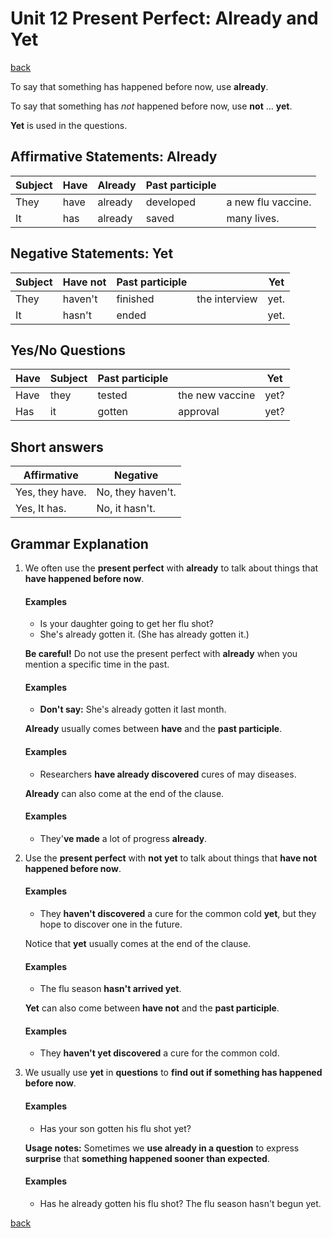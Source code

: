 # Unit 12 Present Perfect: Already and Yet

[back](../README.md)

To say that something has happened before now, use **already**.

To say that something has _not_ happened before now, use **not** ... **yet**.

**Yet** is used in the questions.

## Affirmative Statements: Already

| Subject | Have | Already | Past participle |                    |
| ------- | ---- | ------- | --------------- | ------------------ |
| They    | have | already | developed       | a new flu vaccine. |
| It      | has  | already | saved           | many lives.        |

## Negative Statements: Yet

| Subject | Have not | Past participle |               | Yet  |
| ------- | -------- | --------------- | ------------- | ---- |
| They    | haven't  | finished        | the interview | yet. |
| It      | hasn't   | ended           |               | yet. |

## Yes/No Questions

| Have | Subject | Past participle |                 | Yet  |
| ---- | ------- | --------------- | --------------- | ---- |
| Have | they    | tested          | the new vaccine | yet? |
| Has  | it      | gotten          | approval        | yet? |

## Short answers

| Affirmative     | Negative          |
| --------------- | ----------------- |
| Yes, they have. | No, they haven't. |
| Yes, It has.    | No, it hasn't.    |

## Grammar Explanation

1. We often use the **present perfect** with **already** to talk about things that **have happened before now**.

   #### Examples

   - Is your daughter going to get her flu shot?
   - She's already gotten it. (She has already gotten it.)

   **Be careful!** Do not use the present perfect with **already** when you mention a specific time in the past.

   #### Examples

   - **Don't say:** She's already gotten it last month.

   **Already** usually comes between **have** and the **past participle**.

   #### Examples

   - Researchers **have already discovered** cures of may diseases.

   **Already** can also come at the end of the clause.

   #### Examples

   - They'**ve made** a lot of progress **already**.

2. Use the **present perfect** with **not yet** to talk about things that **have not happened before now**.

   #### Examples

   - They **haven't discovered** a cure for the common cold **yet**, but they hope to discover one in the future.

   Notice that **yet** usually comes at the end of the clause.

   #### Examples

   - The flu season **hasn't arrived yet**.

   **Yet** can also come between **have not** and the **past participle**.

   #### Examples

   - They **haven't yet discovered** a cure for the common cold.

3. We usually use **yet** in **questions** to **find out if something has happened before now**.

   #### Examples

   - Has your son gotten his flu shot yet?

   **Usage notes:** Sometimes we **use already in a question** to express **surprise** that **something happened sooner than expected**.

   #### Examples

   - Has he already gotten his flu shot? The flu season hasn't begun yet.

[back](../README.md)
